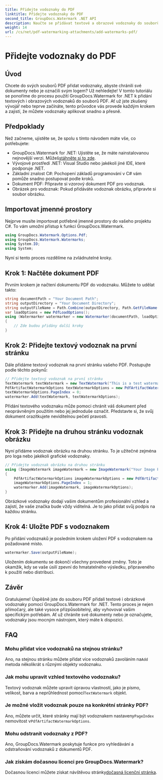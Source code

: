 ```yaml
---
title: Přidejte vodoznaky do PDF
linktitle: Přidejte vodoznaky do PDF
second_title: GroupDocs.Watermark .NET API
description: Naučte se přidávat textové a obrazové vodoznaky do souborů PDF pomocí GroupDocs.Watermark for .NET s naším komplexním průvodcem krok za krokem.
weight: 14
url: /cs/net/pdf-watermarking-attachments/add-watermarks-pdf/
---
```


# Přidejte vodoznaky do PDF

## Úvod
Chcete do svých souborů PDF přidat vodoznaky, abyste chránili své dokumenty nebo je označili svým logem? Už nehledejte! V tomto tutoriálu se ponoříme do procesu použití GroupDocs.Watermark for .NET k přidání textových i obrazových vodoznaků do souborů PDF. Ať už jste zkušený vývojář nebo teprve začínáte, tento průvodce vás provede každým krokem a zajistí, že můžete vodoznaky aplikovat snadno a přesně.
## Předpoklady
Než začneme, ujistěte se, že spolu s tímto návodem máte vše, co potřebujete:
-  GroupDocs.Watermark for .NET: Ujistěte se, že máte nainstalovanou nejnovější verzi. Můžeš[stáhněte si to zde](https://releases.groupdocs.com/Watermark/net/).
- Vývojové prostředí .NET: Visual Studio nebo jakékoli jiné IDE, které podporuje .NET.
- Základní znalost C#: Pochopení základů programování v C# vám pomůže snadno postupovat podle kroků.
- Dokument PDF: Připravte si vzorový dokument PDF pro vodoznak.
- Obrázek pro vodoznak: Pokud přidáváte vodoznak obrázku, připravte si soubor obrázku.
## Importovat jmenné prostory
Nejprve musíte importovat potřebné jmenné prostory do vašeho projektu C#. To vám umožní přístup k funkci GroupDocs.Watermark.
```csharp
using GroupDocs.Watermark.Options.Pdf;
using GroupDocs.Watermark.Watermarks;
using System.IO;
using System;
```
Nyní si tento proces rozdělíme na zvládnutelné kroky.
## Krok 1: Načtěte dokument PDF
Prvním krokem je načtení dokumentu PDF do vodoznaku. Můžete to udělat takto:
```csharp
string documentPath = "Your Document Path";
string outputDirectory = "Your Document Directory";
string outputFileName = Path.Combine(outputDirectory, Path.GetFileName(documentPath));
var loadOptions = new PdfLoadOptions();
using (Watermarker watermarker = new Watermarker(documentPath, loadOptions))
{
    // Zde budou přidány další kroky
}
```
## Krok 2: Přidejte textový vodoznak na první stránku
Dále přidáme textový vodoznak na první stránku vašeho PDF. Postupujte podle těchto pokynů:
```csharp
// Přidejte textový vodoznak na první stránku
TextWatermark textWatermark = new TextWatermark("This is a test watermark", new Font("Arial", 8));
PdfArtifactWatermarkOptions textWatermarkOptions = new PdfArtifactWatermarkOptions();
textWatermarkOptions.PageIndex = 0;
watermarker.Add(textWatermark, textWatermarkOptions);
```

Přidání textového vodoznaku může pomoci chránit váš dokument před neoprávněným použitím nebo jej jednoduše označit. Představte si, že svůj dokument orazítkujete neviditelnou pečetí pravosti.
## Krok 3: Přidejte na druhou stránku vodoznak obrázku
Nyní přidáme vodoznak obrázku na druhou stránku. To je užitečné zejména pro loga nebo jakékoli grafické vodoznaky.
```csharp
// Přidejte vodoznak obrázku na druhou stránku
using (ImageWatermark imageWatermark = new ImageWatermark("Your Image Path"))
{
    PdfArtifactWatermarkOptions imageWatermarkOptions = new PdfArtifactWatermarkOptions();
    imageWatermarkOptions.PageIndex = 1;
    watermarker.Add(imageWatermark, imageWatermarkOptions);
}
```

Obrázkové vodoznaky dodají vašim dokumentům profesionální vzhled a zajistí, že vaše značka bude vždy viditelná. Je to jako přidat svůj podpis na každou stránku.
## Krok 4: Uložte PDF s vodoznakem
Po přidání vodoznaků je posledním krokem uložení PDF s vodoznakem na požadované místo.
```csharp
watermarker.Save(outputFileName);
```
Uložením dokumentu se dokončí všechny provedené změny. Toto je okamžik, kdy se vaše úsilí zpevní do hmatatelného výsledku, připraveného k použití nebo distribuci.
## Závěr
Gratulujeme! Úspěšně jste do souboru PDF přidali textové i obrázkové vodoznaky pomocí GroupDocs.Watermark for .NET. Tento proces je nejen přímočarý, ale také vysoce přizpůsobitelný, aby vyhovoval vašim specifickým potřebám. Ať už chráníte své dokumenty nebo je označujete, vodoznaky jsou mocným nástrojem, který máte k dispozici.
## FAQ
### Mohu přidat více vodoznaků na stejnou stránku?
 Ano, na stejnou stránku můžete přidat více vodoznaků zavoláním na`Add` metoda několikrát s různými objekty vodoznaku.
### Jak mohu upravit vzhled textového vodoznaku?
 Textový vodoznak můžete upravit úpravou vlastností, jako je písmo, velikost, barva a neprůhlednost pomocí`TextWatermark` objekt.
### Je možné vložit vodoznak pouze na konkrétní stránky PDF?
 Ano, můžete určit, které stránky mají být vodoznakem nastaveny`PageIndex` nemovitost v`PdfArtifactWatermarkOptions`.
### Mohu odstranit vodoznaky z PDF?
Ano, GroupDocs.Watermark poskytuje funkce pro vyhledávání a odstraňování vodoznaků z dokumentů PDF.
### Jak získám dočasnou licenci pro GroupDocs.Watermark?
Dočasnou licenci můžete získat návštěvou stránky[dočasná licenční stránka](https://purchase.groupdocs.com/temporary-license/).
